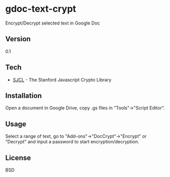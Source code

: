 gdoc-text-crypt
===============

Encrypt/Decrypt selected text in Google Doc

Version
----
0.1

Tech
-----------

* [SJCL] - The Stanford Javascript Crypto Library

Installation
--------------
Open a document in Google Drive, copy .gs files in "Tools"->"Script Editor".

Usage
--------------
Select a range of text, go to "Add-ons"->"DocCrypt"->"Encrypt" or "Decrypt" and input a password to start encryption/decryption.


License
----

BSD

[SJCL]:http://crypto.stanford.edu/sjcl/

